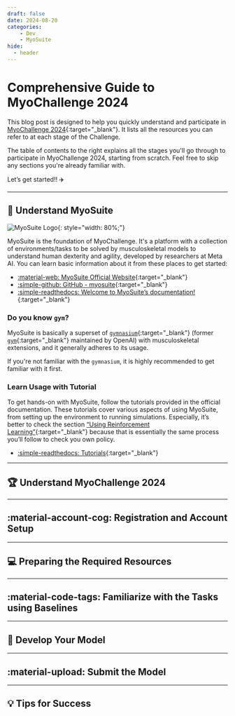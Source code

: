 ```yaml
---
draft: false
date: 2024-08-20
categories:
    - Dev
    - MyoSuite
hide:
  - header
---
```


# Comprehensive Guide to MyoChallenge 2024

This blog post is designed to help you quickly understand and participate in [MyoChallenge 2024](https://sites.google.com/view/myosuite/myochallenge/myochallenge-2024){:target="_blank"}. It lists all the resources you can refer to at each stage of the Challenge.

The table of contents to the right explains all the stages you'll go through to participate in MyoChallenge 2024, starting from scratch. Feel free to skip any sections you're already familiar with.

<!-- more -->

Let’s get started!! :airplane:

<!-- ![header](https://myosuite.readthedocs.io/en/latest/_images/MyoChallenge24_manip.png) -->


---

## :mechanical_arm: **Understand MyoSuite**

![MyoSuite Logo](https://github.com/myohub/myosuite/blob/main/docs/source/images/Full%20Color%20Horizontal%20wider.png?raw=true){: style="width: 80%;"}

MyoSuite is the foundation of MyoChallenge. It's a platform with a collection of environments/tasks to be solved by musculoskeletal models to understand human dexterity and agility, developed by researchers at Meta AI. You can learn basic information about it from these places to get started:

- [:material-web: MyoSuite Official Website](https://sites.google.com/view/myosuite){:target="_blank"}
- [:simple-github: GitHub - myosuite](https://github.com/MyoHub/myosuite){:target="_blank"}
- [:simple-readthedocs: Welcome to MyoSuite’s documentation!](https://myosuite.readthedocs.io/){:target="_blank"}

### **Do you know `gym`?**

MyoSuite is basically a superset of [`gymnasium`](https://gymnasium.farama.org){:target="_blank"} (former [`gym`](https://github.com/openai/gym){:target="_blank"} maintained by OpenAI) with musculoskeletal extensions, and it generally adheres to its usage.

If you're not familiar with the `gymnasium`, it is highly recommended to get familiar with it first.  

### **Learn Usage with Tutorial**

To get hands-on with MyoSuite, follow the tutorials provided in the official documentation. These tutorials cover various aspects of using MyoSuite, from setting up the environment to running simulations. Especially, it’s better to check the section [“Using Reinforcement Learning”](https://myosuite.readthedocs.io/en/latest/tutorials.html#using-reinforcement-learning){:target="_blank"} because that is essentially the same process you’ll follow to check you own policy.

- [:simple-readthedocs: Tutorials](https://myosuite.readthedocs.io/en/latest/tutorials.html){:target="_blank"}

---

## :trophy: **Understand MyoChallenge 2024**


---

## :material-account-cog: **Registration and Account Setup**

---

## :computer: **Preparing the Required Resources**

---

## :material-code-tags: **Familiarize with the Tasks using Baselines**


---

## :robot: **Develop Your Model**


---

## :material-upload: **Submit the Model**

---

## :bulb: **Tips for Success**



